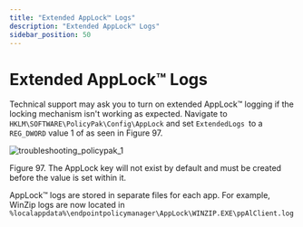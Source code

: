 ```yaml
---
title: "Extended AppLock™ Logs"
description: "Extended AppLock™ Logs"
sidebar_position: 50
---
```


# Extended AppLock™ Logs

Technical support may ask you to turn on extended AppLock™ logging if the locking mechanism isn't
working as expected. Navigate to `HKLM\SOFTWARE\PolicyPak\Config\AppLock` and set `ExtendedLogs `to
a `REG_DWORD` value 1 of as seen in Figure 97.

![troubleshooting_policypak_1](/images/endpointpolicymanager/troubleshooting/applicationsettings/applock/troubleshooting_endpointpolicymanager_1.webp)

Figure 97. The AppLock key will not exist by default and must be created before the value is set
within it.

AppLock™ logs are stored in separate files for each app. For example, WinZip logs are now located
in` %localappdata%\endpointpolicymanager\AppLock\WINZIP.EXE\ppAlClient.log`
